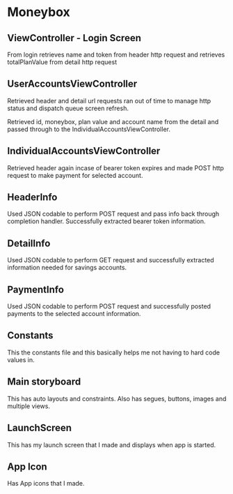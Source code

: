 # Moneybox

## ViewController - Login Screen

From login retrieves name and token from header http request and retrieves totalPlanValue from detail http request

## UserAccountsViewController

Retrieved header and detail url requests ran out of time to manage http status and dispatch queue screen refresh.

Retrieved id, moneybox, plan value and account name from the detail and passed through to the IndividualAccountsViewController.

## IndividualAccountsViewController

Retrieved header again incase of bearer token expires and made POST http request to make payment for selected account.


## HeaderInfo
Used JSON codable to perform POST request and pass info back through completion handler. Successfully extracted bearer token information. 

## DetailInfo
Used JSON codable to perform GET request and successfully extracted information needed for savings accounts.

## PaymentInfo
Used JSON codable to perform POST request and successfully posted payments to the selected account information.

## Constants
This the constants file and this basically helps me not having to hard code values in.

## Main storyboard
This has auto layouts and constraints. Also has segues, buttons, images and multiple views.

## LaunchScreen
This has my launch screen that I made and displays when app is started.

## App Icon
Has App icons that I made.


